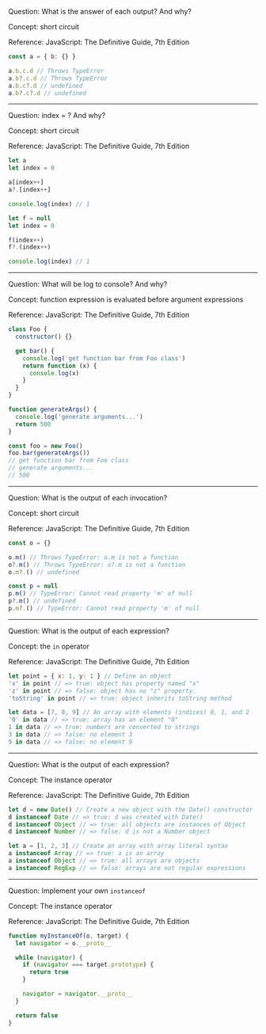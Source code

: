 Question: What is the answer of each output? And why?

Concept: short circuit

Reference: JavaScript: The Definitive Guide, 7th Edition

```js
const a = { b: {} }

a.b.c.d // Throws TypeError
a.b?.c.d // Throws TypeError
a.b.c?.d // undefined
a.b?.c?.d // undefined
```

---

Question: index = ? And why?

Concept: short circuit

Reference: JavaScript: The Definitive Guide, 7th Edition

```js
let a
let index = 0

a[index++]
a?.[index++]

console.log(index) // 1
```

```js
let f = null
let index = 0

f(index++)
f?.(index++)

console.log(index) // 1
```

---

Question: What will be log to console? And why?

Concept: function expression is evaluated before argument expressions

Reference: JavaScript: The Definitive Guide, 7th Edition

```js
class Foo {
  constructor() {}

  get bar() {
    console.log('get function bar from Foo class')
    return function (x) {
      console.log(x)
    }
  }
}

function generateArgs() {
  console.log('generate arguments...')
  return 500
}

const foo = new Foo()
foo.bar(generateArgs())
// get function bar from Foo class
// generate arguments...
// 500
```

---

Question: What is the output of each invocation?

Concept: short circuit

Reference: JavaScript: The Definitive Guide, 7th Edition

```js
const o = {}

o.m() // Throws TypeError: o.m is not a function
o?.m() // Throws TypeError: o?.m is not a function
o.m?.() // undefined

const p = null
p.m() // TypeError: Cannot read property 'm' of null
p?.m() // undefined
p.m?.() // TypeError: Cannot read property 'm' of null
```

---

Question: What is the output of each expression?

Concept: the `in` operator

Reference: JavaScript: The Definitive Guide, 7th Edition

```js
let point = { x: 1, y: 1 } // Define an object
'x' in point // => true: object has property named "x"
'z' in point // => false: object has no "z" property.
'toString' in point // => true: object inherits toString method
```

```js
let data = [7, 8, 9] // An array with elements (indices) 0, 1, and 2
'0' in data // => true: array has an element "0"
1 in data // => true: numbers are converted to strings
3 in data // => false: no element 3
9 in data // => false: no element 9
```

---

Question: What is the output of each expression?

Concept: The instance operator

Reference: JavaScript: The Definitive Guide, 7th Edition

```js
let d = new Date() // Create a new object with the Date() constructor
d instanceof Date // => true: d was created with Date()
d instanceof Object // => true: all objects are instances of Object
d instanceof Number // => false: d is not a Number object

let a = [1, 2, 3] // Create an array with array literal syntax
a instanceof Array // => true: a is an array
a instanceof Object // => true: all arrays are objects
a instanceof RegExp // => false: arrays are not regular expressions
```

---

Question: Implement your own `instanceof`

Concept: The instance operator

Reference: JavaScript: The Definitive Guide, 7th Edition

```js
function myInstanceOf(o, target) {
  let navigator = o.__proto__

  while (navigator) {
    if (navigator === target.prototype) {
      return true
    }

    navigator = navigator.__proto__
  }

  return false
}
```
